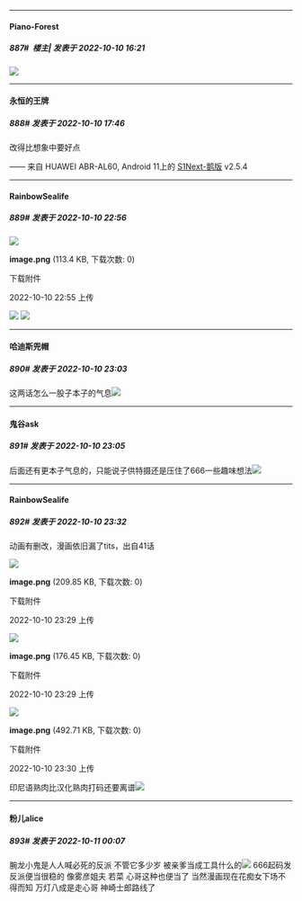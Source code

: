 

*****

####  Piano-Forest  
##### 887#         楼主| 发表于 2022-10-10 16:21

<img src="https://p.sda1.dev/7/edd9edec2a6668d969d57522cf4a8862/yande.re 1028126 fuuto_tantei kabashima_yousuke.jpg" referrerpolicy="no-referrer">



*****

####  永恒的王牌  
##### 888#       发表于 2022-10-10 17:46

改得比想象中要好点

—— 来自 HUAWEI ABR-AL60, Android 11上的 [S1Next-鹅版](https://github.com/ykrank/S1-Next/releases) v2.5.4



*****

####  RainbowSealife  
##### 889#       发表于 2022-10-10 22:56

<img src="https://img.saraba1st.com/forum/202210/10/225539f5yb3ej5cjzxip2b.png" referrerpolicy="no-referrer">

<strong>image.png</strong> (113.4 KB, 下载次数: 0)

下载附件

2022-10-10 22:55 上传

<img src="https://tva3.sinaimg.cn/large/beb44592ly1h70l0tf245g20ej083npp.gif" referrerpolicy="no-referrer">
<img src="https://tva1.sinaimg.cn/large/beb44592ly1gokjqg7gv0j20go0epwhj.jpg" referrerpolicy="no-referrer">



*****

####  哈迪斯兜帽  
##### 890#       发表于 2022-10-10 23:03

这两话怎么一股子本子的气息<img src="https://static.saraba1st.com/image/smiley/face2017/047.png" referrerpolicy="no-referrer">

*****

####  鬼谷ask  
##### 891#       发表于 2022-10-10 23:05

后面还有更本子气息的，只能说子供特摄还是压住了666一些趣味想法<img src="https://static.saraba1st.com/image/smiley/face2017/067.png" referrerpolicy="no-referrer">



*****

####  RainbowSealife  
##### 892#       发表于 2022-10-10 23:32

动画有删改，漫画依旧漏了tits，出自41话

<img src="https://img.saraba1st.com/forum/202210/10/232934eqr9e4ii84gkdk49.png" referrerpolicy="no-referrer">

<strong>image.png</strong> (209.85 KB, 下载次数: 0)

下载附件

2022-10-10 23:29 上传

<img src="https://img.saraba1st.com/forum/202210/10/232944cdmwlad8pqpsksal.png" referrerpolicy="no-referrer">

<strong>image.png</strong> (176.45 KB, 下载次数: 0)

下载附件

2022-10-10 23:29 上传

<img src="https://img.saraba1st.com/forum/202210/10/233043ubx5i08vb0jjija0.png" referrerpolicy="no-referrer">

<strong>image.png</strong> (492.71 KB, 下载次数: 0)

下载附件

2022-10-10 23:30 上传

印尼语熟肉比汉化熟肉打码还要离谱<img src="https://static.saraba1st.com/image/smiley/face2017/067.png" referrerpolicy="no-referrer">



*****

####  粉儿alice  
##### 893#       发表于 2022-10-11 00:07

腕龙小鬼是人人喊必死的反派 不管它多少岁 被亲爹当成工具什么的<img src="https://static.saraba1st.com/image/smiley/face2017/037.png" referrerpolicy="no-referrer">
666起码发反派便当很稳的 像雾彦姐夫 若菜 心哥这种也便当了
当然漫画现在花痴女下场不得而知 万灯八成是走心哥 神崎士郎路线了

